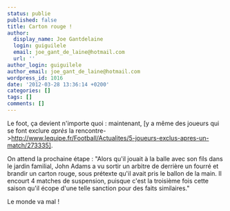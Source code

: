 ```yaml
---
status: publie
published: false
title: Carton rouge !
author:
  display_name: Joe Gantdelaine
  login: guiguilele
  email: joe_gant_de_laine@hotmail.com
  url: ''
author_login: guiguilele
author_email: joe_gant_de_laine@hotmail.com
wordpress_id: 1016
date: '2012-03-28 13:36:14 +0200'
categories: []
tags: []
comments: []
---
```

Le foot, ça devient n'importe quoi : maintenant, [y a même des joueurs qui se font exclure *après* la rencontre->http://www.lequipe.fr/Football/Actualites/5-joueurs-exclus-apres-un-match/273335]. 

On attend la prochaine étape : "Alors qu'il jouait à la balle avec son fils dans le jardin familial, John Adams a vu sortir un arbitre de derrière un fourré et brandir un carton rouge, sous prétexte qu'il avait pris le ballon de la main. Il encourt 4 matches de suspension, puisque c'est la troisième fois cette saison qu'il écope d'une telle sanction pour des faits similaires."

Le monde va mal !
